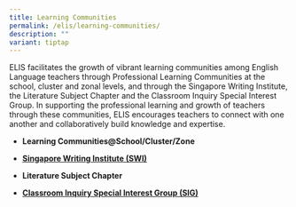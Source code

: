 ```yaml
---
title: Learning Communities
permalink: /elis/learning-communities/
description: ""
variant: tiptap
---
```

<p>ELIS facilitates the growth of vibrant learning communities among English
Language teachers through Professional Learning Communities at the school,
cluster and zonal levels, and through the Singapore Writing Institute,
the Literature Subject Chapter and the Classroom Inquiry Special Interest
Group. In supporting the professional learning and growth of teachers through
these communities, ELIS encourages teachers to connect with one another
and collaboratively build knowledge and expertise.</p>
<ul data-tight="true" class="tight">
<li>
<p><strong>Learning Communities@School/Cluster/Zone</strong>
</p>
</li>
<li>
<p><strong><a href="https://elis.moe.edu.sg/elis/learning-communities/swi-alumni/" rel="noopener noreferrer nofollow" target="_blank"><u>Singapore Writing Institute (SWI)</u></a></strong>
</p>
</li>
<li>
<p><strong>Literature Subject Chapter</strong>
</p>
</li>
<li>
<p><strong><a href="https://elis.moe.edu.sg/elis/learning-communities/special-interest-group/" rel="noopener noreferrer nofollow" target="_blank"><u>Classroom Inquiry Special Interest Group (SIG)</u></a></strong>
</p>
<p></p>
</li>
</ul>
<p></p>
